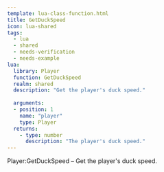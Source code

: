 ```yaml
---
template: lua-class-function.html
title: GetDuckSpeed
icon: lua-shared
tags:
  - lua
  - shared
  - needs-verification
  - needs-example
lua:
  library: Player
  function: GetDuckSpeed
  realm: shared
  description: "Get the player's duck speed."
  
  arguments:
  - position: 1
    name: "player"
    type: Player
  returns:
    - type: number
      description: "The player's duck speed."
---
```


<div class="lua__search__keywords">
Player:GetDuckSpeed &#x2013; Get the player's duck speed.
</div>
